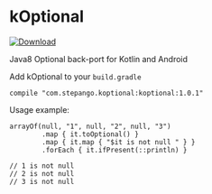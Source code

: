 # kOptional

[ ![Download](https://api.bintray.com/packages/step-89-g/stepango/kOptional/images/download.svg?version=1.0.1) ](https://bintray.com/step-89-g/stepango/kOptional/1.0.1/link)

Java8 Optional back-port for Kotlin and Android

Add kOptional to your `build.gradle`
```
compile "com.stepango.koptional:koptional:1.0.1"
```

Usage example:
```
arrayOf(null, "1", null, "2", null, "3")
        .map { it.toOptional() }
        .map { it.map { "$it is not null " } }
        .forEach { it.ifPresent(::println) }

// 1 is not null 
// 2 is not null 
// 3 is not null 
```
